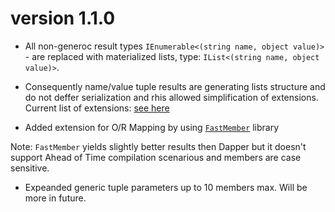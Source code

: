 # version 1.1.0

- All non-generoc result types `IEnumerable<(string name, object value)>` - are replaced with materialized lists, type: `IList<(string name, object value)>`.

- Consequently name/value tuple results are generating lists structure and do not deffer serialization and rhis allowed simplification of extensions. Current list of extensions:
[see here](https://github.com/vbilopav/NoOrm.Net/blob/master/Norm/Extensions/NormExtensions.cs)

- Added extension for O/R Mapping  by using [`FastMember`](https://github.com/mgravell/fast-member) library

Note: 
`FastMember` yields slightly better results then Dapper but it doesn't support Ahead of Time compilation scenarious and members are case sensitive.

- Expeanded generic tuple parameters up to 10 members max. Will be more in future.
